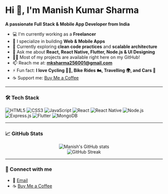 Hi 👋, I'm Manish Kumar Sharma
===============================

**A passionate Full Stack & Mobile App Developer from India**

- 💻 I'm currently working as a **Freelancer**
- 🚀 I specialize in building **Web & Mobile Apps**
- 🌱 Currently exploring **clean code practices** and **scalable architecture**
- 💬 Ask me about **React, React Native, Flutter, Node.js & UI Designing**
- 👨‍💻 Most of my projects are available right here on my GitHub!
- 📫 Reach me at: **mksharma256001@gmail.com**
- ⚡ Fun fact: **I love Cycling 🚴‍♂️, Bike Rides 🏍, Travelling 🌍, and Cars 🚗**
- ☕ Support me: [Buy Me a Coffee](https://coff.ee/mksharma25s)

---

### 🛠️ Tech Stack

![HTML5](https://img.shields.io/badge/HTML5-E34F26?style=flat&logo=html5&logoColor=white)
![CSS3](https://img.shields.io/badge/CSS3-1572B6?style=flat&logo=css3&logoColor=white)
![JavaScript](https://img.shields.io/badge/JavaScript-F7DF1E?style=flat&logo=javascript&logoColor=black)
![React](https://img.shields.io/badge/React-20232A?style=flat&logo=react&logoColor=61DAFB)
![React Native](https://img.shields.io/badge/React_Native-20232A?style=flat&logo=react&logoColor=61DAFB)
![Node.js](https://img.shields.io/badge/Node.js-339933?style=flat&logo=node.js&logoColor=white)
![Express.js](https://img.shields.io/badge/Express.js-000000?style=flat&logo=express&logoColor=white)
![Flutter](https://img.shields.io/badge/Flutter-02569B?style=flat&logo=flutter&logoColor=white)
![MongoDB](https://img.shields.io/badge/MongoDB-4EA94B?style=flat&logo=mongodb&logoColor=white)

---

### 📈 GitHub Stats

<p align="center">
  <img src="https://github-readme-stats.vercel.app/api?username=Manish123Sharma&show_icons=true&theme=tokyonight" alt="Manish's GitHub stats" />
  <br />
  <img src="https://github-readme-streak-stats.herokuapp.com/?user=Manish123Sharma&theme=tokyonight" alt="GitHub Streak" />
</p>

---

### 🔗 Connect with me
- 📧 [Email](mailto:mksharma256001@gmail.com)
- ☕ [Buy Me a Coffee](https://coff.ee/mksharma25s)

